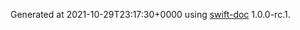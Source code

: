 Generated at 2021-10-29T23:17:30+0000 using [swift-doc](https://github.com/SwiftDocOrg/swift-doc) 1.0.0-rc.1.
